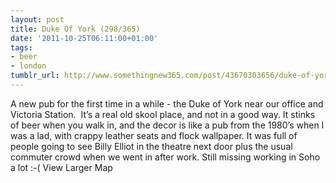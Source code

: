 ```yaml
---
layout: post
title: Duke Of York (298/365)
date: '2011-10-25T06:11:00+01:00'
tags:
- beer
- london
tumblr_url: http://www.somethingnew365.com/post/43670303656/duke-of-york-298365
---
```

A new pub for the first time in a while - the Duke of York near our office and Victoria Station. 
It’s a real old skool place, and not in a good way. It stinks of beer when you walk in, and the decor is like a pub from the 1980’s when I was a lad, with crappy leather seats and flock wallpaper. It was full of people going to see Billy Elliot in the theatre next door plus the usual commuter crowd when we went in after work.
Still missing working in Soho a lot :-(
View Larger Map
